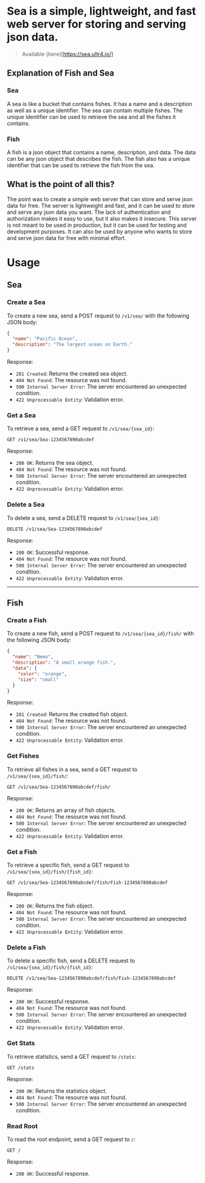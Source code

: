 # Sea is a simple, lightweight, and fast web server for storing and serving json data.

> Available (here)[https://sea.ultr4.io/]

## Explanation of Fish and Sea

### Sea

A sea is like a bucket that contains fishes. It has a name and a description as well as a unique identifier. The sea can contain multiple fishes.
The unique identifier can be used to retrieve the sea and all the fishes it contains.

### Fish

A fish is a json object that contains a name, description, and data. The data can be any json object that describes the fish. The fish also has a unique identifier that can be used to retrieve the fish from the sea.

## What is the point of all this?

The point was to create a simple web server that can store and serve json data for free. The server is lightweight and fast, and it can be used to store and serve any json data you want. The lack of authentication and authorization makes it easy to use, but it also makes it insecure. This server is not meant to be used in production, but it can be used for testing and development purposes. It can also be used by anyone who wants to store and serve json data for free with minimal effort.

# Usage

## Sea

### Create a Sea

To create a new sea, send a POST request to `/v1/sea/` with the following JSON body:

```json
{
  "name": "Pacific Ocean",
  "description": "The largest ocean on Earth."
}
```

Response:

- `201 Created`: Returns the created sea object.
- `404 Not Found`: The resource was not found.
- `500 Internal Server Error`: The server encountered an unexpected condition.
- `422 Unprocessable Entity`: Validation error.

### Get a Sea

To retrieve a sea, send a GET request to `/v1/sea/{sea_id}`:

```http
GET /v1/sea/Sea-1234567890abcdef
```

Response:

- `200 OK`: Returns the sea object.
- `404 Not Found`: The resource was not found.
- `500 Internal Server Error`: The server encountered an unexpected condition.
- `422 Unprocessable Entity`: Validation error.

### Delete a Sea

To delete a sea, send a DELETE request to `/v1/sea/{sea_id}`:

```http
DELETE /v1/sea/Sea-1234567890abcdef
```

Response:

- `200 OK`: Successful response.
- `404 Not Found`: The resource was not found.
- `500 Internal Server Error`: The server encountered an unexpected condition.
- `422 Unprocessable Entity`: Validation error.

---

## Fish

### Create a Fish

To create a new fish, send a POST request to `/v1/sea/{sea_id}/fish/` with the following JSON body:

```json
{
  "name": "Nemo",
  "description": "A small orange fish.",
  "data": {
    "color": "orange",
    "size": "small"
  }
}
```

Response:

- `201 Created`: Returns the created fish object.
- `404 Not Found`: The resource was not found.
- `500 Internal Server Error`: The server encountered an unexpected condition.
- `422 Unprocessable Entity`: Validation error.

### Get Fishes

To retrieve all fishes in a sea, send a GET request to `/v1/sea/{sea_id}/fish/`:

```http
GET /v1/sea/Sea-1234567890abcdef/fish/
```

Response:

- `200 OK`: Returns an array of fish objects.
- `404 Not Found`: The resource was not found.
- `500 Internal Server Error`: The server encountered an unexpected condition.
- `422 Unprocessable Entity`: Validation error.

### Get a Fish

To retrieve a specific fish, send a GET request to `/v1/sea/{sea_id}/fish/{fish_id}`:

```http
GET /v1/sea/Sea-1234567890abcdef/fish/Fish-1234567890abcdef
```

Response:

- `200 OK`: Returns the fish object.
- `404 Not Found`: The resource was not found.
- `500 Internal Server Error`: The server encountered an unexpected condition.
- `422 Unprocessable Entity`: Validation error.

### Delete a Fish

To delete a specific fish, send a DELETE request to `/v1/sea/{sea_id}/fish/{fish_id}`:

```http
DELETE /v1/sea/Sea-1234567890abcdef/fish/Fish-1234567890abcdef
```

Response:

- `200 OK`: Successful response.
- `404 Not Found`: The resource was not found.
- `500 Internal Server Error`: The server encountered an unexpected condition.
- `422 Unprocessable Entity`: Validation error.

### Get Stats

To retrieve statistics, send a GET request to `/stats`:

```http
GET /stats
```

Response:

- `200 OK`: Returns the statistics object.
- `404 Not Found`: The resource was not found.
- `500 Internal Server Error`: The server encountered an unexpected condition.

### Read Root

To read the root endpoint, send a GET request to `/`:

```http
GET /
```

Response:

- `200 OK`: Successful response.
